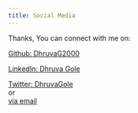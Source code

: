 ```yaml
---
title: Social Media
---
```


Thanks,
You can connect with me on: <br>

[Github: DhruvaG2000](https://github.com/dhruvag2000)

[LinkedIn: Dhruva Gole](https://www.linkedin.com/in/dhruva-gole/)

[Twitter: DhruvaGole](https://twitter.com/DhruvaGole)
<br>
or <br>
[via email](mailto:goledhruva@gmail.com)

